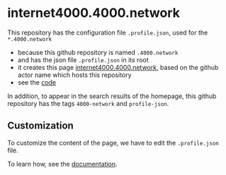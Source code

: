# internet4000.4000.network

This repository has the configuration file `.profile.json`, used for the `*.4000.network`

- because this github repository is named `.4000.network`
- and has the json file `.profile.json` in its root
- it creates this page [internet4000.4000.network](https://internet4000.4000.network), based on the github actor name which hosts this repository
- see the [code](https://github.com/internet4000/.4000.network)

In addition, to appear in the search results of the homepage, this github repository has the tags `4000-network` and `profile-json`.

## Customization

To customize the content of the page, we have to edit the `.profile.json` file.

To learn how, see the [documentation](https://github.com/internet4000/.4000.network).
